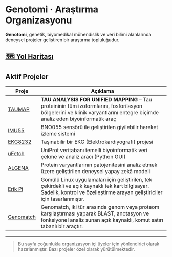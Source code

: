 # Genotomi · Araştırma Organizasyonu

**Genotomi**, genetik, biyomedikal mühendislik ve veri bilimi alanlarında deneysel projeler geliştiren bir araştırma topluluğudur.

## [🗺️ Yol Haritası](https://github.com/orgs/Genotomi/projects/2)

## Aktif Projeler
| Proje | Açıklama |
|-------|----------|
| [TAUMAP](https://github.com/Genotomi/TAUMAP) | **TAU ANALYSIS FOR UNIFIED MAPPING** – Tau proteininin tüm izoformlarını, fosforilasyon bölgelerini ve klinik varyantlarını entegre biçimde analiz eden biyoinformatik araç |
| [IMU55](https://github.com/Genotomi/IMU55) | BNO055 sensörü ile geliştirilen giyilebilir hareket izleme sistemi |
| [EKG8232](https://github.com/Genotomi/EKG8232) | Taşınabilir bir EKG (Elektrokardiyografi) projesi |
| [uFetch](https://github.com/Genotomi/uFetch) | UniProt veritabanı temelli biyoinformatik veri çekme ve analiz aracı (Python GUI) |
| [ALGENA](https://github.com/Genotomi/ALGENA) | Protein varyantlarının patojenitesini analiz etmek üzere geliştirilen deneysel yapay zekâ modeli |
| [Erik Pi](https://github.com/Genotomi/Erik-Pi) | Gömülü Linux uygulamaları için geliştirilen, tek çekirdekli ve açık kaynaklı tek kart bilgisayar. Sadelik, kontrol ve özelleştirme arayan geliştiriciler için tasarlanmıştır. |
| [Genomatch](https://github.com/Genotomi/Genomatch) | Genomatch, iki tür arasında genom veya proteom karşılaştırması yaparak BLAST, anotasyon ve fonksiyonel analiz sunan açık kaynaklı, komut satırı tabanlı bir araçtır. |


---

> Bu sayfa çoğunlukla organizasyon içi üyeler için yönlendirici olarak hazırlanmıştır. Bazı projeler özel olarak yürütülmektedir.
